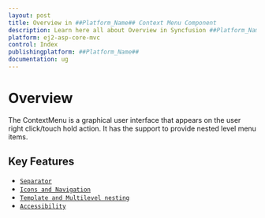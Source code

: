 ```yaml
---
layout: post
title: Overview in ##Platform_Name## Context Menu Component
description: Learn here all about Overview in Syncfusion ##Platform_Name## Context Menu component and more.
platform: ej2-asp-core-mvc
control: Index
publishingplatform: ##Platform_Name##
documentation: ug
---
```


# Overview

The ContextMenu is a graphical user interface that appears on the user right click/touch hold action. It has the support to provide nested level menu items.

## Key Features

* [`Separator`](./getting-started#rendering-items-with-separator)
* [`Icons and Navigation`](./icons-and-navigation#icons-and-navigation)
* [`Template and Multilevel nesting`](./template-and-multilevel-nesting)
* [`Accessibility`](./accessibility#accessibility)